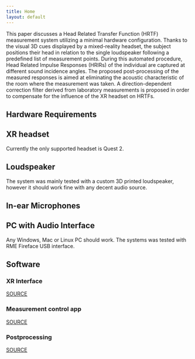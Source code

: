 ```yaml
---
title: Home
layout: default
---
```


This paper discusses a Head Related Transfer Function (HRTF) measurement system utilizing a minimal hardware configuration. Thanks to the visual 3D cues displayed by a mixed-reality headset, the subject positions their head in relation to the single loudspeaker following a predefined list of measurement points. During this automated procedure, Head Related Impulse Responses (HRIRs) of the individual are captured at different sound incidence angles. The proposed post-processing of the measured responses is aimed at eliminating the acoustic characteristic of the room where the measurement was taken. A direction-dependent correction filter derived from laboratory measurements is proposed in order to compensate for the influence of the XR headset on HRTFs.

## Hardware Requirements
## XR headset
Currently the only supported headset is Quest 2.

## Loudspeaker
The system was mainly tested with a custom 3D printed loudspeaker, however it should work fine with any decent audio source.

## In-ear Microphones

## PC with Audio Interface

Any Windows, Mac or Linux PC should work. The systems was tested with RME Fireface USB interface.

## Software
### XR Interface
[SOURCE](https://github.com/trsonic/XR-HRTF-Q2/)

### Measurement control app
[SOURCE](https://github.com/trsonic/XR-HRTF-capture-juce/)

### Postprocessing
[SOURCE](https://github.com/trsonic/XR-HRTF-processing/)
